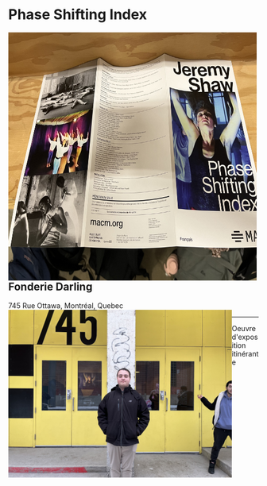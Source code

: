 # Phase Shifting Index
<img align="left" width="500" height="500" src="media/brochure_complete.jpg">

## Fonderie Darling
745 Rue Ottawa, Montréal, Quebec
<img align="left" width="450" src="media/entrer_fonderie_darling.jpg">

----
Oeuvre d'exposition itinérante
